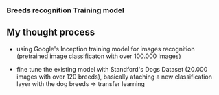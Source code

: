 ### Breeds recognition Training model


## My thought process

- using Google's Inception training model for images recognition
(pretrained image classificaton with over 100.000 images)

- fine tune the existing model with Standford's Dogs Dataset (20.000 images with over
120 breeds), basically ataching a new classification layer with the dog breeds =>
transfer learning